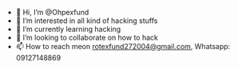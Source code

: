 - 👋 Hi, I’m @Ohpexfund
- 👀 I’m interested in all kind of hacking stuffs
- 🌱 I’m currently learning hacking
- 💞️ I’m looking to collaborate on how to hack
- 📫 How to reach meon rotexfund272004@gmail.com, Whatsapp: 09127148869

<!---
Ohpexfund/Ohpexfund is a ✨ special ✨ repository because its `README.md` (this file) appears on your GitHub profile.
You can click the Preview link to take a look at your changes.
--->

